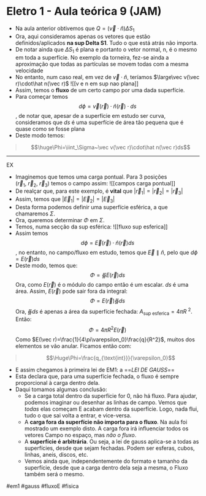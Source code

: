 # Eletro 1 - Aula teórica 9 (JAM)
- Na aula anterior obtivemos que $Q=(\vec v\cdot\hat n)\Delta S_1$
- Ora, aqui consideramos apenas os vetores que estão definidos/aplicados **na sup Delta S1**. Tudo o que está atrás não importa.
- De notar ainda que $\Delta S_1$ é plana e portanto o vetor normal, n, é o mesmo em toda a superfície. No exemplo da torneira, fez-se ainda a aproximação que todas as partículas se movem todas com a mesma velocidade
- No entanto, num caso real, em vez de $\vec v\cdot\hat n$, teríamos $\large\vec v(\vec r)\cdot\hat n(\vec r)$
![[v e n em sup nao plana]]
- Assim, temos o **fluxo** de um certo campo por uma dada superfície.
- Para começar temos
$$d\phi=\vec v(\vec r)\cdot\hat n(\vec r)\cdot ds$$, de notar que, apesar de a superfície em estudo ser curva, consideramos que $ds$ é uma superfície de área tão pequena que é quase como se fosse plana
- Deste modo temos:
>$$\huge\Phi=\iint_\Sigma~\vec v(\vec r)\cdot\hat n(\vec r)ds$$

---
EX
- Imaginemos que temos uma carga pontual. Para 3 posições ($\vec r_1,~ \vec r_2,~\vec r_3$) temos o campo assim:
![[campos carga pontual]]
- De realçar que, para este exemplo, é **vital** que $|\vec r_1|=|\vec r_2|=|\vec r_3|$
- Assim, temos que $|\vec E_1|=|\vec E_2|=|\vec E_3|$
- Desta forma podemos definir uma superfície esférica, a que chamaremos $\Sigma$. 
- Ora, queremos determinar $\Phi$ em $\Sigma$.
- Temos, numa secção da sup esférica:
![[fluxo sup esferica]]
- Assim temos
$$d\phi=\vec E(\vec r)\cdot\hat n(\vec r)ds$$, no entanto, no campo/fluxo em estudo, temos que $\vec E\parallel\hat n$, pelo que $d\phi=E(\vec r)ds$
- Deste modo, temos que:
$$\Phi=∯E(\vec r)ds$$
Ora, como $E(\vec r)$ é o módulo do campo então é um escalar. $ds$ é uma área. Assim, $E(\vec r)$ pode sair fora da integral:
$$\Phi=E(\vec r)∯ds$$
Ora, $∯ds$ é apenas a área da superfície fechada: $A_{\text{sup~esferica}}=4\pi R~^2$. Então:
$$\Phi=4\pi R^2E(\vec r)$$
Como $E(\vec r)=\frac{1}{4\pi\varepsilon_0}\frac{q}{R^2}$, muitos dos elementos se vão anular. Ficamos então com:
>$$\Huge\Phi=\frac{q_{\text{int}}}{\varepsilon_0}$$

- E assim chegamos à primeira lei de EM1: a ==*LEI DE GAUSS*==
- Esta declara que, para uma superfície fechada, o fluxo é sempre proporcional à carga dentro dela.
- Daqui tomamos algumas conclusão:
    - Se a carga total dentro da superfície for 0, não há fluxo. Para ajudar, podemos imaginar ou desenhar as linhas de campo. Vemos que *todas* elas começam E acabam dentro da superfície. Logo, nada flui, tudo o que sai volta a entrar, e vice-versa.
    - A **carga fora da superfície não importa para o fluxo**. Na aula foi mostrado um exemplo disto. A carga fora irá influenciar todos os vetores Campo no espaço, mas *não o fluxo*.
    - A **superfície é arbitrária**. Ou seja, a lei de gauss aplica-se a todas as superfícies, desde que sejam fechadas. Podem ser esferas, cubos, linhas, aneis, discos, etc.
    - Vemos ainda que, independentemente do formato e tamanho da superfície, desde que a carga dentro dela seja a mesma, o Fluxo também será o mesmo.

#em1 #gauss #fluxoE #fisica 